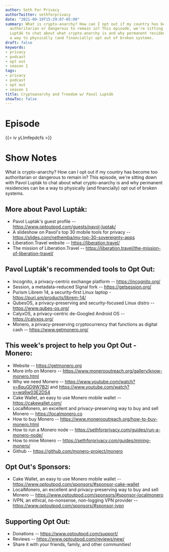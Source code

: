 ```yaml
---
author: Seth For Privacy
authorTwitter: sethforprivacy
date: "2021-09-19T15:29:07-05:00"
summary: What is crypto-anarchy? How can I opt out if my country has become too
  authoritarian or dangerous to remain in? This episode, we're sitting down with Pavol
  Lupták to chat about what crypto-anarchy is and why permanent residencies can be
  a way to physically (and financially) opt out of broken systems.
draft: false
keywords:
- privacy
- podcast
- opt out
- season 1
tags:
- privacy
- podcast
- opt out
- season 1
title: Cryptoanarchy and freedom w/ Pavol Lupták
showToc: false
---
```


# Episode

<div id="buzzsprout-player-9218232"></div><script src="https://www.buzzsprout.com/1790481/9218232-cryptoanarchy-and-freedom-w-pavol-luptak.js?container_id=buzzsprout-player-9218232&player=small" type="text/javascript" charset="utf-8"></script>

{{< iv yLImfepdcfs >}}

# Show Notes

What is crypto-anarchy? How can I opt out if my country has become too authoritarian or dangerous to remain in? This episode, we're sitting down with Pavol Lupták to chat about what crypto-anarchy is and why permanent residencies can be a way to physically (and financially) opt out of broken systems.

## More about Pavol Lupták:

- Pavol Lupták's guest profile -- https://www.optoutpod.com/guests/pavol-luptak/
- A slideshow on Pavol's top 30 mobile tools for privacy -- https://slides.com/nethemba/my-top-30-sovereignty-apps
- Liberation.Travel website -- https://liberation.travel/
- The mission of Liberation.Travel -- https://liberation.travel/the-mission-of-liberation-travel/

## Pavol Lupták's recommended tools to Opt Out:

- Incognito, a privacy-centric exchange platform -- https://incognito.org/
- Session, a metadata-reduced Signal fork -- https://getsession.org/
- Purism Librem 14, a security-first Linux laptop - https://puri.sm/products/librem-14/
- QubesOS, a privacy-preserving and security-focused Linux distro -- https://www.qubes-os.org/
- CalyxOS, a privacy-centric de-Googled Android OS -- https://calyxos.org/
- Monero, a privacy-preserving cryptocurrency that functions as digital cash -- https://www.getmonero.org/

## This week's project to help you Opt Out - Monero:

- Website -- https://getmonero.org
- More info on Monero -- https://www.monerooutreach.org/gallery/know-monero.html
- Why we need Monero -- https://www.youtube.com/watch?v=8quGD9W7B2I and https://www.youtube.com/watch?v=wq6w03E2DS4
- Cake Wallet, an easy to use Monero mobile wallet -- https://cakewallet.com/
- LocalMonero, an excellent and privacy-preserving way to buy and sell Monero -- https://localmonero.co
- How to buy Monero -- https://www.monerooutreach.org/how-to-buy-monero.html
- How to run a Monero node -- https://sethforprivacy.com/guides/run-a-monero-node/
- How to mine Monero -- https://sethforprivacy.com/guides/mining-monero/
- Github -- https://github.com/monero-project/monero

## Opt Out's Sponsors:

- Cake Wallet, an easy to use Monero mobile wallet -- https://www.optoutpod.com/sponsors/#sponsor-cake-wallet
- LocalMonero, an excellent and privacy-preserving way to buy and sell Monero -- https://www.optoutpod.com/sponsors/#sponsor-localmonero
- IVPN, an ethical, no-nonsense, non-logging VPN provider -- https://www.optoutpod.com/sponsors/#sponsor-ivpn

## Supporting Opt Out:

- Donations -- https://www.optoutpod.com/support/
- Reviews -- https://www.optoutpod.com/reviews/new/
- Share it with your friends, family, and other communities!
